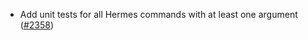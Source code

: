 - Add unit tests for all Hermes commands with at least one argument
  ([#2358](https://github.com/informalsystems/ibc-rs/issues/2358))
